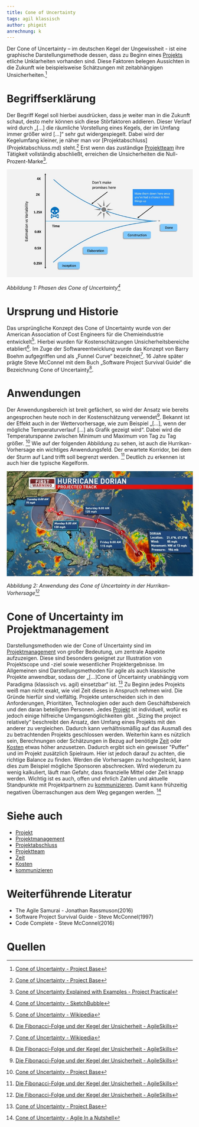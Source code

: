 ```yaml
---
title: Cone of Uncertainty
tags: agil klassisch
author: phigeit
anrechnung: k 
---
```


Der Cone of Uncertainty – im deutschen Kegel der Ungewissheit - ist eine graphische Darstellungsmethode dessen, dass zu Beginn eines [Projekts](Projekt.md) etliche 
Unklarheiten vorhanden sind. Diese Faktoren belegen Aussichten in die Zukunft wie beispielsweise Schätzungen mit zeitabhängigen Unsicherheiten.[^1]


# Begriffserklärung

Der Begriff Kegel soll hierbei ausdrücken, dass je weiter man in die Zukunft schaut, desto mehr können sich diese Störfaktoren addieren. Dieser Verlauf wird durch „[…] die 
räumliche Vorstellung eines Kegels, der im Umfang immer größer wird […]“ sehr gut widergespiegelt. Dabei wird der Kegelumfang kleiner, je näher man vor [Projektabschluss]
(Projektabschluss.md) steht.[^1] Erst wenn das zuständige [Projektteam](Projektmitarbeiter.md) ihre Tätigkeit vollständig abschließt, erreichen die Unsicherheiten die 
Null-Prozent-Marke[^5].

![Beispielabbildung](Cone_of_Uncertainty/CoU.jpg)

*Abbildung 1: Phasen des Cone of Uncertainty[^6]*


# Ursprung und Historie

Das ursprüngliche Konzept des Cone of Uncertainty wurde von der American Association of Cost Engineers für die Chemieindustrie entwickelt[^4]. Hierbei wurden für 
Kostenschätzungen Unsicherheitsbereiche etabliert[^2]. Im Zuge der Softwareentwicklung  wurde das Konzept von Barry Boehm aufgegriffen und als „Funnel Curve“ bezeichnet[^4].
16 Jahre später prägte Steve McConnel mit dem Buch „Software Project Survival Guide“ die Bezeichnung Cone of Uncertainty[^2].


# Anwendungen

Der Anwendungsbereich ist breit gefächert, so wird der Ansatz wie bereits angesprochen heute noch in der Kostenschätzung verwendet[^2]. Bekannt ist der Effekt auch in der 
Wettervorhersage, wie zum Beispiel „[…], wenn der mögliche Temperaturverlauf […] als Grafik gezeigt wird“. Dabei wird die Temperaturspanne zwischen Minimum und Maximum von Tag 
zu Tag größer. [^1] Wie auf der folgenden Abbildung zu sehen, ist auch die Hurrikan-Vorhersage ein wichtiges Anwendungsfeld. Der erwartete Korridor, bei dem der Sturm auf Land 
trifft soll begrenzt werden. [^2] Deutlich zu erkennen ist auch hier die typische Kegelform. 

![Beispielabbildung](Cone_of_Uncertainty/coneofuncertainty_hurricane.jpg)

*Abbildung 2: Anwendung des Cone of Uncertainty in der Hurrikan-Vorhersage[^2]*


# Cone of Uncertainty im Projektmanagement 

Darstellungsmethoden wie der Cone of Uncertainty sind im [Projektmanagement](Projektmanagement.md) von großer Bedeutung, um zentrale Aspekte aufzuzeigen. Diese sind besonders 
geeignet zur Illustration von Projektscope und -ziel sowie wesentlicher Projektergebnisse. Im Allgemeinen sind Darstellungsmethoden für agile als auch klassische Projekte 
anwendbar, sodass der „[…]Cone of Uncertainty unabhängig vom Paradigma (klassisch vs. agil) einsetzbar“ ist. [^1] Zu Beginn jedes Projekts weiß man nicht exakt, wie viel Zeit 
dieses in Anspruch nehmen wird. Die Gründe hierfür sind vielfältig. Projekte unterscheiden sich in den Anforderungen, Prioritäten, Technologien oder auch dem Geschäftsbereich 
und den daran beteiligten Personen. Jedes [Projekt](Projekt.md) ist individuell, wofür es jedoch einige hilfreiche Umgangsmöglichkeiten gibt. „Sizing the project relatively“ 
beschreibt den Ansatz, den Umfang eines Projekts mit den anderer zu vergleichen. Dadurch kann verhältnismäßig auf das Ausmaß des zu betrachtenden Projekts geschlossen werden.
Weiterhin kann es nützlich sein, Berechnungen oder Schätzungen in Bezug auf benötigte [Zeit](Zeitplanung.md) oder [Kosten](Kostenplanung.md) etwas höher anzusetzen. Dadurch 
ergibt sich ein gewisser "Puffer" und im Projekt zusätzlich Spielraum. Hier ist jedoch darauf zu achten, die richtige Balance zu finden. Werden die Vorhersagen zu hochgesteckt,
kann dies zum Beispiel mögliche Sponsoren abschrecken. Wird wiederum zu wenig kalkuliert, läuft man Gefahr, dass finanzielle Mittel oder Zeit knapp werden. Wichtig ist es auch,
offen und ehrlich Zahlen und aktuelle Standpunkte mit Projektpartnern zu [kommunizieren](Projektkommunikation.md). Damit kann frühzeitig negativen Überraschungen aus dem Weg 
gegangen werden. [^3]


# Siehe auch

* [Projekt](Projekt.md)
* [Projektmanagement](Projektmanagement.md)
* [Projektabschluss](Projektabschluss.md)
* [Projektteam](Projektmitarbeiter.md)
* [Zeit](Zeitplanung.md)
* [Kosten](Kostenplanung.md)
* [kommunizieren](Projektkommunikation.md)

# Weiterführende Literatur

* The Agile Samurai - Jonathan Rassmuson(2016)
* Software Project Survival Guide - Steve McConnel(1997)
* Code Complete - Steve McConnel(2016)

# Quellen

[^1]: [Cone of Uncertainty - Project Base](https://project-base.org/projektmanagement-glossar/cone-of-uncertainty/)
[^2]: [Die Fibonacci-Folge und der Kegel der Unsicherheit - AgileSkills](https://blog.agileskills.de/de/die-fibonacci-folge-und-der-kegel-der-unsicherheit/)
[^3]: [Cone of Uncertainty - Agile In a Nutshell](http://www.agilenutshell.com/cone_of_uncertainty)
[^4]: [Cone of Uncertainty - Wikipedia](https://en.wikipedia.org/wiki/Cone_of_Uncertainty)
[^5]: [Cone of Uncertainty Explained with Examples - Project Practical](https://www.projectpractical.com/cone-of-uncertainty/)
[^6]: [Cone of Uncertainty - SketchBubble](https://www.sketchbubble.com/en/presentation-cone-of-uncertainty.html)
